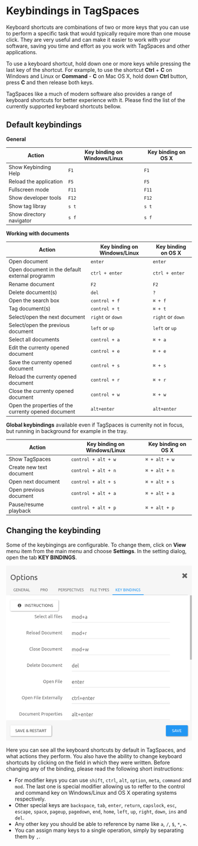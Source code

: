 # Keybindings in TagSpaces

Keyboard shortcuts are combinations of two or more keys that you can use to perform a specific task that would typically require more than one mouse click. They are very useful and can make it easier to work with your software, saving you time and effort as you work with TagSpaces and other applications.

To use a keyboard shortcut, hold down one or more keys while pressing the last key of the shortcut. For example, to use the shortcut **Ctrl** + **C** on Windows and Linux or **Command** - **C** on Mac OS X, hold down **Ctrl** button, press **C** and then release both keys.

TagSpaces like a much of modern software also provides a range of keyboard shortcuts for better experience with it. Please find the list of the currently supported keyboard shortcuts bellow.

## Default keybindings

**General**

| Action | Key binding on Windows/Linux | Key binding on OS X |
| -- | -- | -- |
| Show Keybinding Help | `F1` | `F1` |
| Reload the application | `F5` | `F5` |
| Fullscreen mode | `F11` | `F11` |
| Show developer tools | `F12` | `F12` |
| Show tag libray | `s t` | `s t` |
| Show directory navigator | `s f` | `s f` |


**Working with documents**

| Action | Key binding on Windows/Linux | Key binding on OS X |
| -- | -- | -- |
| Open document | `enter` | `enter` |
| Open document in the default external programm | `ctrl + enter` | `ctrl + enter` |
| Rename document | `F2` | `F2` |
| Delete document(s) | `del` | `?` |
| Open the search box | `control + f` | `⌘ + f` |
| Tag document(s) | `control + t` | `⌘ + t` |
| Select/open the next document | `right` or `down` | `right` or `down`  |
| Select/open the previous document | `left` or `up` | `left` or `up`  |
| Select all documents | `control + a` | `⌘ + a` |
| Edit the currenty opened document | `control + e` | `⌘ + e` |
| Save the currenty opened document | `control + s` | `⌘ + s` |
| Reload the currenty opened document | `control + r` | `⌘ + r` |
| Close the currenty opened document | `control + w` | `⌘ + w` |
| Open the properties of the currenty opened document | `alt+enter` | `alt+enter` |

**Global keybindings** available even if TagSpaces is currenlty not in focus, but running in background for example in the tray.

| Action | Key binding on Windows/Linux | Key binding on OS X |
| -- | -- | -- |
| Show TagSpaces | `control + alt + w` | `⌘ + alt + w` |
| Create new text document | `control + alt + n` | `⌘ + alt + n` |
| Open next document | `control + alt + s` | `⌘ + alt + s` |
| Open previous document | `control + alt + a` | `⌘ + alt + a` |
| Pause/resume playback | `control + alt + p` | `⌘ + alt + p` |


## Changing the keybinding

Some of the keybingings are configurable. To change them, click on **View** menu item from the main menu and choose **Settings**. In the setting dialog, open the tab **KEY BINDINGS**.

![TagSpaces options](/media/tagspaces-key-bindings.png)

Here you can see all the keyboard shortcuts by default in TagSpaces, and what actions they perform. You also have the ability to change keyboard shortcuts by clicking on the field in which they were written. Before changing any of the binding, please read the following short instructions:

* For modifier keys you can use `shift`, `ctrl`, `alt`, `option`, `meta`, `command` and `mod`. The last one is special modifier allowing us to reffer to the control and command key on Windows/Linux and OS X operating systems respectively.
* Other special keys are `backspace`, `tab`, `enter`, `return`, `capslock`, `esc`, `escape`, `space`, `pageup`, `pagedown`, `end`, `home`, `left`, `up`, `right`, `down`, `ins` and `del`.
* Any other key you should be able to reference by name like `a`, `/`, `$`, `*`, `=`.
* You can assign many keys to a single operation, simply by separating them by `,`.



